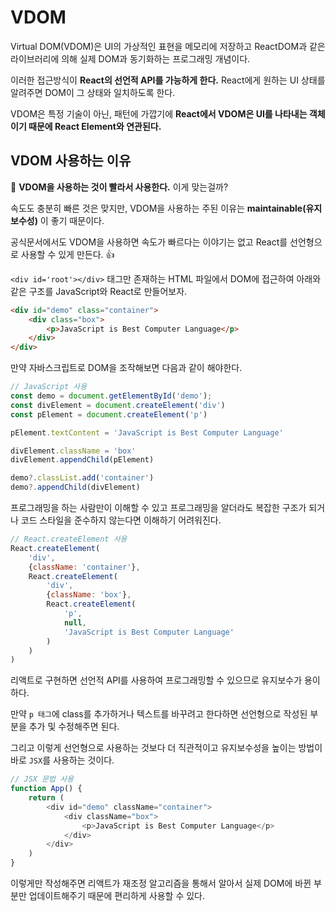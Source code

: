 # VDOM

Virtual DOM(VDOM)은 UI의 가상적인 표현을 메모리에 저장하고 ReactDOM과 같은 라이브러리에 의해 실제 DOM과 동기화하는 프로그래밍 개념이다.

이러한 접근방식이 **React의 선언적 API를 가능하게 한다.** React에게 원하는 UI 상태를 알려주면 DOM이 그 상태와 일치하도록 한다.

VDOM은 특정 기술이 아닌, 패턴에 가깝기에 **React에서 VDOM은 UI를 나타내는 객체이기 때문에 React Element와 연관된다.**

## VDOM 사용하는 이유

🤔 **VDOM을 사용하는 것이 빨라서 사용한다.** 이게 맞는걸까?

속도도 충분히 빠른 것은 맞지만, VDOM을 사용하는 주된 이유는 **maintainable(유지보수성)** 이 좋기 때문이다.

공식문서에서도 VDOM을 사용하면 속도가 빠르다는 이야기는 없고 React를 선언형으로 사용할 수 있게 만든다. 👍

`<div id='root'></div>` 태그만 존재하는 HTML 파일에서 DOM에 접근하여 아래와 같은 구조를 JavaScript와 React로 만들어보자.

```html
<div id="demo" class="container">
	<div class="box">
		<p>JavaScript is Best Computer Language</p>
	</div>
</div>
```

만약 자바스크립트로 DOM을 조작해보면 다음과 같이 해야한다.

```js
// JavaScript 사용
const demo = document.getElementById('demo');
const divElement = document.createElement('div')
const pElement = document.createElement('p')

pElement.textContent = 'JavaScript is Best Computer Language'

divElement.className = 'box'
divElement.appendChild(pElement)

demo?.classList.add('container')
demo?.appendChild(divElement)
```

프로그래밍을 하는 사람만이 이해할 수 있고 프로그래밍을 알더라도 복잡한 구조가 되거나 코드 스타일을 준수하지 않는다면 이해하기 어려워진다.

```js
// React.createElement 사용
React.createElement(
	'div',
	{className: 'container'},
	React.createElement(
		'div',
		{className: 'box'},
		React.createElement(
			'p',
			null,
			'JavaScript is Best Computer Language'
		)
	)
)
```

리액트로 구현하면 선언적 API를 사용하여 프로그래밍할 수 있으므로 유지보수가 용이하다.

만약 `p 태그`에 class를 추가하거나 텍스트를 바꾸려고 한다하면 선언형으로 작성된 부분을 추가 및 수정해주면 된다.

그리고 이렇게 선언형으로 사용하는 것보다 더 직관적이고 유지보수성을 높이는 방법이 바로 `JSX`를 사용하는 것이다.

```js
// JSX 문법 사용
function App() {
	return (
		<div id="demo" className="container">
			<div className="box">
				<p>JavaScript is Best Computer Language</p>
			</div>
		</div>
	)
}
```

이렇게만 작성해주면 리액트가 재조정 알고리즘을 통해서 알아서 실제 DOM에 바뀐 부분만 업데이트해주기 때문에 편리하게 사용할 수 있다.